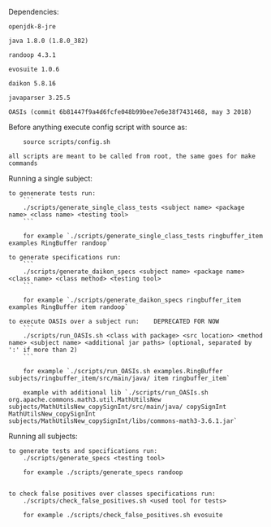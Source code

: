 Dependencies:
    
    openjdk-8-jre
    
    java 1.8.0 (1.8.0_382)

    randoop 4.3.1

    evosuite 1.0.6
    
    daikon 5.8.16

    javaparser 3.25.5

    OASIs (commit 6b81447f9a4d6fcfe048b99bee7e6e38f7431468, may 3 2018)


Before anything
    execute config script with source as: 
    
        source scripts/config.sh

    all scripts are meant to be called from root, the same goes for make commands


Running a single subject:

    to genenerate tests run:
        ```
        ./scripts/generate_single_class_tests <subject name> <package name> <class name> <testing tool>
        ```

        for example `./scripts/generate_single_class_tests ringbuffer_item examples RingBuffer randoop`
    
    to generate specifications run:
        ```
        ./scripts/generate_daikon_specs <subject name> <package name> <class name> <class method> <testing tool>
        ```

        for example `./scripts/generate_daikon_specs ringbuffer_item examples RingBuffer item randoop`

    to execute OASIs over a subject run:    DEPRECATED FOR NOW
        ```
        ./scripts/run_OASIs.sh <class with package> <src location> <method name> <subject name> <additional jar paths> (optional, separated by ':' if more than 2)
        ```

        for example `./scripts/run_OASIs.sh examples.RingBuffer subjects/ringbuffer_item/src/main/java/ item ringbuffer_item`

        example with additional lib `./scripts/run_OASIs.sh org.apache.commons.math3.util.MathUtilsNew subjects/MathUtilsNew_copySignInt/src/main/java/ copySignInt MathUtilsNew_copySignInt subjects/MathUtilsNew_copySignInt/libs/commons-math3-3.6.1.jar`

Running all subjects:

    to generate tests and specifications run:
        ./scripts/generate_specs <testing tool>

        for example ./scripts/generate_specs randoop


    to check false positives over classes specifications run:
        ./scripts/check_false_positives.sh <used tool for tests>

        for example ./scripts/check_false_positives.sh evosuite
